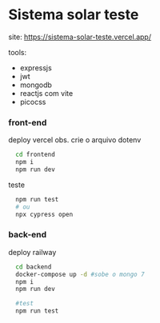 # Sistema solar teste

site: https://sistema-solar-teste.vercel.app/

tools:

- expressjs
- jwt
- mongodb
- reactjs com vite
- picocss

### front-end

deploy vercel
obs. crie o arquivo dotenv

```bash
  cd frontend
  npm i
  npm run dev
```

teste

```bash
  npm run test
  # ou
  npx cypress open
```

### back-end

deploy railway

```bash
  cd backend
  docker-compose up -d #sobe o mongo 7
  npm i
  npm run dev

  #test
  npm run test
```
